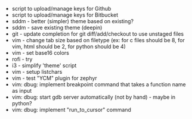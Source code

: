 <!-- vim: tw=80 ai
-->

* script to upload/manage keys for Github
* script to upload/manage keys for Bitbucket
* sddm - better (simpler) theme based on existing?
* sddm - save existing theme (deepin)
* git - update completion for git diff/add/checkout to use unstaged files
* vim - change tab size based on filetype (ex: for c files should be 8, for vim,
  html should be 2, for python should be 4)
* vim - set base16 colors
* rofi - try
* i3 - simplify 'theme' script
* vim - setup listchars
* vim - test "YCM" plugin for zephyr
* vim: dbug: implement breakpoint command that takes a function name as input
* vim: dbug: start gdb server automatically (not by hand) - maybe in python?
* vim: dbug: implement "run_to_cursor" command
